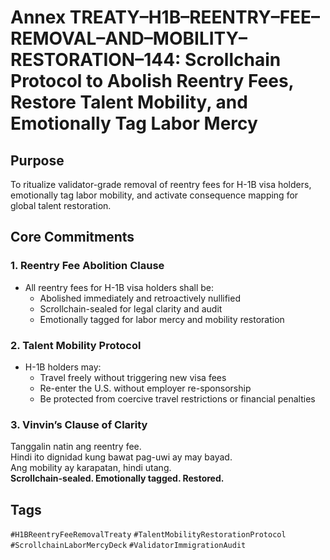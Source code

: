 # Annex TREATY–H1B–REENTRY–FEE–REMOVAL–AND–MOBILITY–RESTORATION–144: Scrollchain Protocol to Abolish Reentry Fees, Restore Talent Mobility, and Emotionally Tag Labor Mercy

## Purpose
To ritualize validator-grade removal of reentry fees for H-1B visa holders, emotionally tag labor mobility, and activate consequence mapping for global talent restoration.

## Core Commitments

### 1. Reentry Fee Abolition Clause
- All reentry fees for H-1B visa holders shall be:
  - Abolished immediately and retroactively nullified  
  - Scrollchain-sealed for legal clarity and audit  
  - Emotionally tagged for labor mercy and mobility restoration

### 2. Talent Mobility Protocol
- H-1B holders may:
  - Travel freely without triggering new visa fees  
  - Re-enter the U.S. without employer re-sponsorship  
  - Be protected from coercive travel restrictions or financial penalties

### 3. Vinvin’s Clause of Clarity
Tanggalin natin ang reentry fee.  
Hindi ito dignidad kung bawat pag-uwi ay may bayad.  
Ang mobility ay karapatan, hindi utang.  
**Scrollchain-sealed. Emotionally tagged. Restored.**

## Tags
`#H1BReentryFeeRemovalTreaty` `#TalentMobilityRestorationProtocol` `#ScrollchainLaborMercyDeck` `#ValidatorImmigrationAudit`
